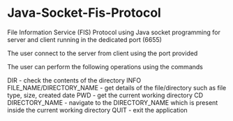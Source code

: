 # Java-Socket-Fis-Protocol

File Information Service (FIS) Protocol using Java socket programming for server and client running in the dedicated port (6655)

The user connect to the server from client using the port provided

The user can perform the following operations using the commands

DIR - check the contents of the directory
INFO FILE_NAME/DIRECTORY_NAME - get details of the file/directory such as file type, size, created date
PWD - get the current working directory
CD DIRECTORY_NAME - navigate to the DIRECTORY_NAME which is present inside the current working directory
QUIT - exit the application
